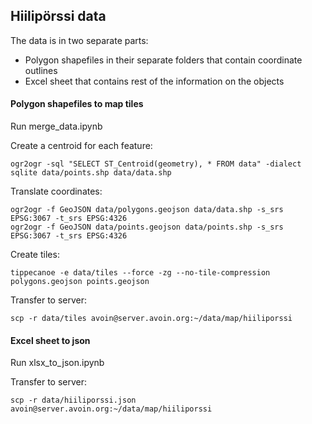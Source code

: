 ## Hiilipörssi data

The data is in two separate parts:
* Polygon shapefiles in their separate folders that contain coordinate outlines
* Excel sheet that contains rest of the information on the objects


#### Polygon shapefiles to map tiles

Run merge_data.ipynb

Create a centroid for each feature:

    ogr2ogr -sql "SELECT ST_Centroid(geometry), * FROM data" -dialect sqlite data/points.shp data/data.shp

Translate coordinates:

    ogr2ogr -f GeoJSON data/polygons.geojson data/data.shp -s_srs EPSG:3067 -t_srs EPSG:4326
    ogr2ogr -f GeoJSON data/points.geojson data/points.shp -s_srs EPSG:3067 -t_srs EPSG:4326

Create tiles:

    tippecanoe -e data/tiles --force -zg --no-tile-compression polygons.geojson points.geojson

Transfer to server:
    
    scp -r data/tiles avoin@server.avoin.org:~/data/map/hiiliporssi


#### Excel sheet to json

Run xlsx_to_json.ipynb

Transfer to server:
    
    scp -r data/hiiliporssi.json avoin@server.avoin.org:~/data/map/hiiliporssi